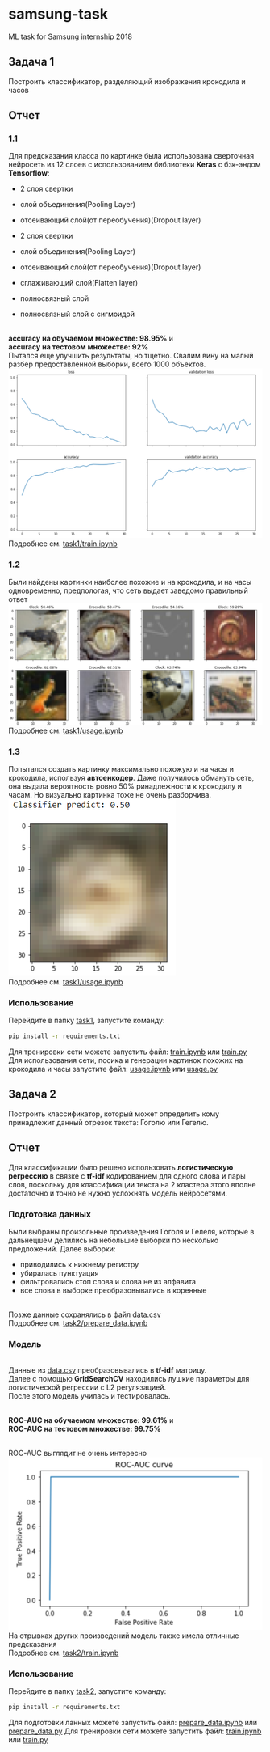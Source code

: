 # samsung-task
ML task for Samsung internship 2018

## Задача 1

Построить классификатор, разделяющий изображения крокодила и часов

## Отчет

### 1.1

Для предсказания класса по картинке была использована сверточная нейросеть из 12 слоев с использованием библиотеки **Keras** с бзк-эндом **Tensorflow**:<br/>
- 2 слоя свертки
- слой объединения(Pooling Layer)
- отсеивающий слой(от переобучения)(Dropout layer)

- 2 слоя свертки
- слой объединения(Pooling Layer)
- отсеивающий слой(от переобучения)(Dropout layer)

- сглаживающий слой(Flatten layer)
- полносвязный слой
- полносвязный слой с сигмоидой

<br/>**accuracy на обучаемом множестве: 98.95%** и
<br/>**accuracy на тестовом множестве: 92%**
<br/>Пытался еще улучшить результаты, но тщетно. Свалим вину на малый разбер предоставленной выборки, всего 1000 объектов.
<br/>![picture](task1/accuracy-and-loss.png)
<br/>Подробнее см. [task1/train.ipynb](task1/train.ipynb)

### 1.2

Были найдены картинки наиболее похожие и на крокодила, и на часы одновременно, предпологая, что сеть выдает заведомо правильный ответ<br/>
![picture](task1/crock-clock-images.png)
<br/>Подробнее см. [task1/usage.ipynb](task1/usage.ipynb)

### 1.3

Попытался создать картинку максимально похожую и на часы и крокодила, используя **автоенкодер**. Даже получилось обмануть сеть, она выдала вероятность ровно 50% ринадлежности к крокодилу и часам. Но визуально картинка тоже не очень разборчива.<br/>
![picture](task1/generated_image.png)
<br/>Подробнее см. [task1/usage.ipynb](task1/usage.ipynb)

### Использование

Перейдите в папку [task1](task1), запустите команду:
```bash
pip install -r requirements.txt
```
Для тренировки сети можете запустить файл: [train.ipynb](task1/train.ipynb) или [train.py](task1/train.py)
Для использования сети, посика и генерации картинок похожих на крокодила и часы запустите файл: [usage.ipynb](task1/usage.ipynb) или [usage.py](task1/usage.py)

## Задача 2

Построить классификатор, который может определить кому принадлежит данный
отрезок текста: Гоголю или Гегелю.

## Отчет

Для классификации было решено использовать **логистическую регрессию** в связке с **tf-idf** кодированием для одного слова и пары слов, поскольку для классификации текста на 2 кластера этого вполне достаточно и точно не нужно усложнять модель нейросетями.

### Подготовка данных

Были выбраны произольные произведения Гоголя и Гелеля, которые в дальнецшем делились на небольшие выборки по несколько предложений. Далее выборки:<br/>
- приводились к нижнему регистру
- убиралась пунктуация
- фильтровались стоп слова и слова не из алфавита
- все слова в выборке преобразовывались в коренные

<br/>Позже данные сохранялись в файл [data.csv](task2/data/data.csv)
<br/>Подробнее см. [task2/prepare_data.ipynb](task2/prepare_data.ipynb)

### Модель

<br/>Данные из [data.csv](task2/data/data.csv) преобразовывались в **tf-idf** матрицу.
<br/>Далее с помощью **GridSearchCV** находились лушкие параметры для логистической регрессии с L2 регулязацией.
<br/>После этого модель училась и тестировалась.

<br/>**ROC-AUC на обучаемом множестве: 99.61%** и
<br/>**ROC-AUC на тестовом множестве: 99.75%**

<br/>ROC-AUC выглядит не очень интересно<br/>
![picture](task2/roc-auc-curve.png)
<br/>На отрывках других произведений модель также имела отличные предсказания
<br/>Подробнее см. [task2/train.ipynb](task2/train.ipynb)

### Использование

Перейдите в папку [task2](task2), запустите команду:
```bash
pip install -r requirements.txt
```
Для подготовки ланных можете запустить файл: [prepare_data.ipynb](task2/prepare_data.ipynb) или [prepare_data.py](task2/prepare_data.py)
Для тренировки сети можете запустить файл: [train.ipynb](task2/train.ipynb) или [train.py](task2/train.py)


